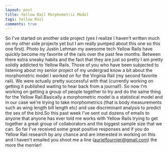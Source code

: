 ```yaml
---
layout: post
title: Yellow Rail Morphometric Model
tags: Yellow Rail
comments: true
---
```


So I've started on another side project (yes I realize I haven't written much on my other side projects yet but I am really pumped about this one so this one first). Photo by Justin Lehman my awesome tech Yellow Rails have quickly become my favorite of the rails over the past few months. Between there extra sneaky habits and the fact that they are just so pretty I am pretty solidly addicted to Yellow Rails. Those of you who have been subjected to listening about my senior project of my undergrad know a bit about the morphometric model I worked on for the Virginia Rail (my second favorite rail). We were actually pretty successful with that (currently working on getting it published waiting to hear back from a journal!). So now I'm working on getting a group of people together to try and do the same thing for the Yellow Rail.Basically a morphometric model is a statistical model and in our case we're trying to take morphometrics (that is body measurements such as wing length bill length etc) and use discriminant analysis to predict the sex of the bird.So this past week I've sent out dozens of emails to anyone that anyone has ever told me works with Yellow Rails trying to get together a great group of collaborators and the biggest sample size that we can. So far I've received some great positive responses and if you do Yellow Rail research by any chance and are interested in working on this and I haven't emailed you shoot me a line (aurielfournier@gmail.com) the more the merrier!
